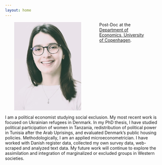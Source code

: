 ```yaml
---
layout: home
---
```


<style>
  .container {
    display: flex;
    justify-content: center;
  }
  .column {
    margin: 0 30px; /* Adjust the margin as needed */
  }
</style>

<div class="container">
  <div class="column">
    <img src="folder/portrait.jpg"
    style="float: left; margin-right: 10px;" />
  </div>
  <div class="column">
Post-Doc at the <a href="https://www.economics.ku.dk/">Department of Economics, University of Copenhagen</a>. <br>
</div>
</div>

I am a political economist studying social exclusion. My most recent work is focused on Ukrainian refugees in Denmark.
In my PhD thesis, I have studied political participation of women in Tanzania, redistribution of political power in Tunisia
after the Arab Uprisings, and evaluated Denmark’s public housing policies. Methodologically, I am an applied microeconometrician.
I have worked with Danish register data, collected my own survey data, web-scraped and analyzed text
data. My future work will continue to explore the assimilation and integration of marginalized or excluded groups in Western societies.




